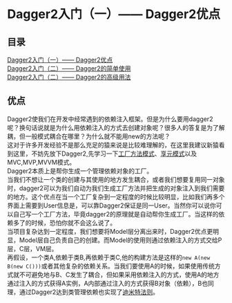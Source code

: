# Dagger2入门（一）—— Dagger2优点
## 目录
[Dagger2入门（一）—— Dagger2优点](https://www.jianshu.com/p/fa44a88cf27c)  
[Dagger2入门（二）—— Dagger2的简单使用](https://www.jianshu.com/p/46d29e0f0373)  
[Dagger2入门（二）—— Dagger2的高级用法](https://www.jianshu.com/p/146ce3894436)  

## 优点
Dagger2使我们在开发中经常遇到的依赖注入框架。但是为什么要用dagger2呢？换句话说就是为什么用依赖注入的方式去创建对象呢？很多人的答复是为了解耦，但一般模式耦合在哪里？为什么就不能用new的方法呢？  
这对于许多开发经验不是那么充足的猿来说是比较难理解的，在这里我建议新猿看到这里，不妨先放下Dagger2,先学习一下[工厂方法模式](https://www.jianshu.com/p/b4f6113d8afd)、[享元模式](https://www.jianshu.com/p/74b64f8d99b0)以及MVC,MVP,MVVM模式。  
Dagger2本质上是帮你生成一个管理依赖对象的工厂。  
当我们不想让一个类的创建与其使用的地方发生耦合，或者我们想要复用同一对象时，dagger2可以为我们自动为我们生成工厂方法并把生成的对象注入到我们需要的地方。这个优点在当一个工厂复杂到一定程度的时候比较明显，比如我们再多个界面上需要到User信息是，可以靠Dagger2保证是同一User。当然你可以说你可以自己写一个工厂方法，毕竟dagger2的原理就是自动帮你生成工厂。当这样的依赖多了的时候，恐怕你就不会这么说了。  
当项目复杂达到一定程度，我们想要将Model层分离出来时，Dagger2优点更明显，Model层自己负责自己的创建。而Model的使用则通过依赖注入的方式交给P层，C层，VM层。  
再假设，一个类A,依赖于类B,再依赖于类C,他的构建方法是这样的`new A(new B(new C()))`或者其他复杂的依赖关系。当我们要使用A的时候，如果使用传统方式就不可避免地与B、C发生了耦合，但如果采用依赖注入的方式，使用A的地方通过注入的方式获得A实例，A内部通过注入的方式获得B对象（依赖），B也同理，通过Dagger2达到类管理依赖也实现了[迪米特法则](https://www.jianshu.com/p/f7f79adad32b)。
